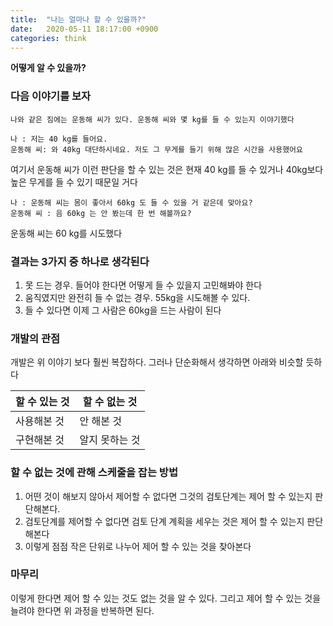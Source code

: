 ```yaml
---
title:  "나는 얼마나 할 수 있을까?"
date:   2020-05-11 18:17:00 +0900
categories: think
---
```


**어떻게 알 수 있을까?**

### 다음 이야기를 보자

```
나와 같은 짐에는 운동해 씨가 있다. 운동해 씨와 몇 kg를 들 수 있는지 이야기했다

나 : 저는 40 kg를 들어요.
운동해 씨: 와 40kg 대단하시네요. 저도 그 무게를 들기 위해 많은 시간을 사용했어요
```

여기서 운동해 씨가 이런 판단을 할 수 있는 것은
현재 40 kg를 들 수 있거나 40kg보다 높은 무게를 들 수 있기 때문일 거다

```
나 : 운동해 씨는 몸이 좋아서 60kg 도 들 수 있을 거 같은데 맞아요?
운동해 씨 : 음 60kg 는 안 봤는데 한 번 해볼까요?
```

운동해 씨는 60 kg를 시도했다

### 결과는 3가지 중 하나로 생각된다
 1. 못 드는 경우. 들어야 한다면 어떻게 들 수 있을지 고민해봐야 한다
 2. 움직였지만 완전히 들 수 없는 경우. 55kg을 시도해볼 수 있다.
 3. 들 수 있다면 이제 그 사람은 60kg을 드는 사람이 된다

### 개발의 관점
개발은 위 이야기 보다 훨씬 복잡하다. 그러나 단순화해서 생각하면 아래와 비슷할 듯하다

할 수 있는 것 | 할 수 없는 것
---|---|
사용해본 것 | 안 해본 것
구현해본 것 | 알지 못하는 것

### 할 수 없는 것에 관해 스케줄을 잡는 방법
1. 어떤 것이 해보지 않아서 제어할 수 없다면 그것의 검토단계는 제어 할 수 있는지 판단해본다.
2. 검토단계를 제어할 수 없다면 검토 단계 계획을 세우는 것은 제어 할 수 있는지 판단해본다
3. 이렇게 점점 작은 단위로 나누어 제어 할 수 있는 것을 찾아본다

###  마무리
이렇게 한다면 제어 할 수 있는 것도 없는 것을 알 수 있다.
그리고 제어 할 수 있는 것을 늘려야 한다면 위 과정을 반복하면 된다.